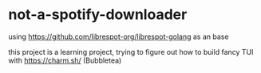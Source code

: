 # not-a-spotify-downloader

using https://github.com/librespot-org/librespot-golang as an base

this project is a learning project, trying to figure out how to build fancy TUI with https://charm.sh/ (Bubbletea)
